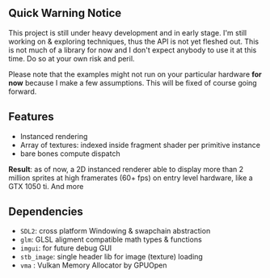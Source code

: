 
<!-- <img src="https://github.com/AdlanSADOU/Vulkan_Renderer/blob/master/.misc/v0.1.gif" width="44%" height="44%"> -->

## Quick Warning Notice
This project is still under heavy development and in early stage. I'm still working on & exploring techniques, thus the API is not yet fleshed out.
This is not much of a library for now and I don't expect anybody to use it at this time. Do so at your own risk and peril. 

Please note that the examples might not run on your particular hardware **for now** because I make a few assumptions. This will be fixed of course going forward.

## Features

- Instanced rendering 
- Array of textures: indexed inside fragment shader per primitive instance
- bare bones compute dispatch

**Result**: as of now, a 2D instanced renderer able to display more than 2 million sprites at high framerates (60+ fps) on entry level hardware, like a GTX 1050 ti.
And more 
## Dependencies

- ```SDL2```: cross platform Windowing & swapchain abstraction
- ```glm```: GLSL aligment compatible math types & functions
- ```imgui```: for future debug GUI
- ```stb_image```: single header lib for image (texture) loading
- ```vma``` : Vulkan Memory Allocator by GPUOpen
